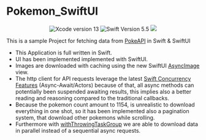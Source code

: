 # Pokemon_SwiftUI
<body>
  <div align="center">
    <img src="https://img.shields.io/static/v1?label=XCode%20Version&message=13.4.1&color=brightgreen&logo=xcode" alt="Xcode version 13">
    <img src="https://img.shields.io/static/v1?label=Swift%20Version&message=5.6&color=brightgreen&logo=swift" alt="Swift Version 5.5">
    <img src="https://img.shields.io/static/v1?label=Framework&message=SwiftUI&color=brightgreen&logo=Swift&logoColor=blue">
  </div>
  <p>This is a sample Project for fetching data from <a href="https://pokeapi.co">PokeAPI</a> in Swift &amp; SwiftUI</p>
  <ul>
    <li>This Application is full written in Swift.</li>
    <li>UI has been implemented implemented with SwiftUI.</li>
    <li>Images are downloaded with caching using the new SwiftUI <a href="https://developer.apple.com/documentation/SwiftUI/AsyncImage">AsyncImage</a> view.</li>
    <li>The http client for API requests leverage the latest <a href="https://docs.swift.org/swift-book/LanguageGuide/Concurrency.html">Swift Concurrency Features</a> (Async-Await/Actors) because of that, all async methods can potentially been suspended awaiting results, this implies also a better reading and reasoning compared to the traditional callbacks.</li>
    <li>Because the pokemon count amount to 1154, is unrealistic to download everything in one shot, so it has been implemented also a pagination system, that download other pokemons while scrolling.</li>
    <li>Furthermore with <a href="https://developer.apple.com/documentation/swift/withthrowingtaskgroup(of:returning:body:)">withThrowingTaskGroup</a> we are able to download data in parallel instead of a sequential async requests.</li>
  </ul>
</body>

